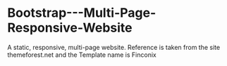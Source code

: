 # Bootstrap---Multi-Page-Responsive-Website
A static, responsive, multi-page website. Reference is taken from the site themeforest.net and the Template name is Finconix

